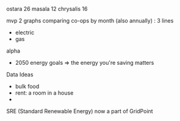 ostara 26
masala 12
chrysalis 16

mvp
2 graphs comparing co-ops by month (also annually) : 3 lines
* electric
* gas

alpha
* 2050 energy goals
=> the energy you're saving matters

Data Ideas
* bulk food
* rent: a room in a house
* 

SRE (Standard Renewable Energy)
now a part of GridPoint